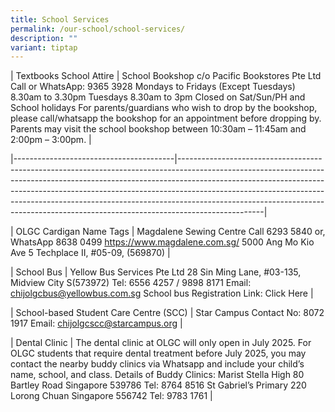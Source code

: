 ```yaml
---
title: School Services
permalink: /our-school/school-services/
description: ""
variant: tiptap
---
```

<p>| Textbooks School Attire | School Bookshop c/o Pacific Bookstores Pte
Ltd Call or WhatsApp: 9365 3928 Mondays to Fridays (Except Tuesdays) 8.30am
to 3.30pm Tuesdays 8.30am to 3pm Closed on Sat/Sun/PH and School holidays
For parents/guardians who wish to drop by the bookshop, please call/whatsapp
the bookshop for an appointment before dropping by. Parents may visit the
school bookshop between 10:30am – 11:45am and 2:00pm – 3:00pm. |</p>
<p>|----------------------------------------|---------------------------------------------------------------------------------------------------------------------------------------------------------------------------------------------------------------------------------------------------------------------------------------------------------------------------------------------------------------------------------------------------------------------------|</p>
<p>| OLGC Cardigan Name Tags | Magdalene Sewing Centre Call 6293 5840 or,
WhatsApp 8638 0499 <a href="https://www.magdalene.com.sg/" rel="noopener noreferrer nofollow" target="_blank">https://www.magdalene.com.sg/</a> 5000
Ang Mo Kio Ave 5 Techplace II, #05-09, (569870) |</p>
<p>| School Bus | Yellow Bus Services Pte Ltd 28 Sin Ming Lane, #03-135,
Midview City S(573972) Tel: 6556 4257 / 9898 8171 Email: <a href="mailto:chijolgcbus@yellowbus.com.sg" rel="noopener noreferrer nofollow" target="_blank">chijolgcbus@yellowbus.com.sg</a> School
bus Registration Link: Click Here |</p>
<p>| School-based Student Care Centre (SCC) | Star Campus Contact No: 8072
1917 Email: <a href="mailto:chijolgcscc@starcampus.org" rel="noopener noreferrer nofollow" target="_blank">chijolgcscc@starcampus.org</a> |</p>
<p>| Dental Clinic | The dental clinic at OLGC will only open in July 2025.
For OLGC students that require dental treatment before July 2025, you may
contact the nearby buddy clinics via Whatsapp and include your child’s
name, school, and class. Details of Buddy Clinics: Marist Stella High 80
Bartley Road Singapore 539786 Tel: 8764 8516 St Gabriel’s Primary 220 Lorong
Chuan Singapore 556742 Tel: 9783 1761 |</p>